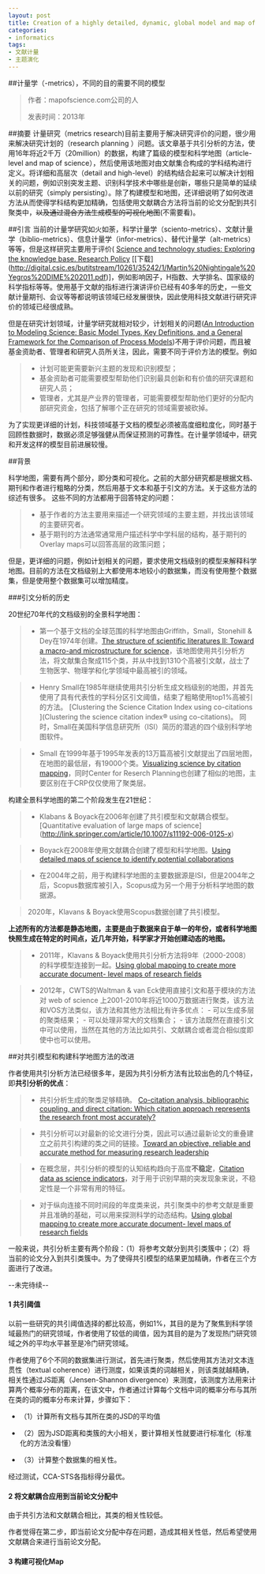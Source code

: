 ```yaml
---
layout: post
title: Creation of a highly detailed, dynamic, global model and map of science笔记(2013)精读
categories:
- informatics
tags:
- 文献计量
- 主题演化
---
```


##计量学（-metrics），不同的目的需要不同的模型
> 作者：mapofscience.com公司的人
> 
> 发表时间：2013年

##摘要
计量研究（metrics research)目前主要用于解决研究评价的问题，很少用来解决研究计划的（research planning ）问题。该文章基于共引分析的方法，使用16年将近2千万（20million）的数据，构建了篇级的模型和科学地图（article-level and map of science），然后使用该地图对由文献集合构成的学科结构进行定义。将详细和高层次（detail and high-level）的结构结合起来可以解决计划相关的问题，例如识别突发主题、识别科学技术中哪些是创新，哪些只是简单的延续以前的研究（simply persisting）。除了构建模型和地图，还详细说明了如何改进方法从而使得学科结构更加精确，包括使用文献耦合方法将当前的论文分配到共引聚类中，<del>以及通过混合方法生成模型的可视化地图</del>(不需要看)。

##引言
当前的计量学研究如火如荼，科学计量学（sciento-metrics）、文献计量学（biblio-metrics）、信息计量学（infor-metrics）、替代计量学（alt-metrics）等等，但是这样研究主要用于评价(
[Science and technology studies: Exploring the knowledge base. Research Policy](http://www.sciencedirect.com/science/article/pii/S0048733312000716) [[下载] (http://digital.csic.es/butitstream/10261/35242/1/Martin%20Nightingale%20Yegros%20DIME%202011.pdf)]，例如影响因子，H指数、大学排名、国家级的科学指标等等。使用基于文献的指标进行演讲评价已经有40多年的历史，一些文献计量期刊、会议等等都说明该领域已经发展很快，因此使用科技文献进行研究评价的领域已经很成熟。

但是在研究计划领域，计量学研究就相对较少，计划相关的问题([An Introduction to Modeling Science: Basic Model Types, Key Definitions, and a General Framework for the Comparison of Process Models](http://link.springer.com/chapter/10.1007/978-3-642-23068-4_1))不用于评价问题，而且被基金资助者、管理者和研究人员所关注，因此，需要不同于评价方法的模型。例如
> - 计划可能更需要新兴主题的发现和识别模型；
> - 基金资助者可能需要模型帮助他们识别最具创新和有价值的研究课题和研究人员；
> - 管理者，尤其是产业界的管理者，可能需要模型帮助他们更好的分配内部研究资金，包括了解哪个正在研究的领域需要被砍掉。

为了实现更详细的计划，科技领域基于文档的模型必须被高度细粒度化，同时基于回顾性数据时，数据必须足够强健从而保证预测的可靠性。在计量学领域中，研究和开发这样的模型目前进展较慢。

 
##背景

科学地图，需要有两个部分，即分类和可视化。之前的大部分研究都是根据文档、期刊和作者进行粗略的分类，然后用基于文本和基于引文的方法。关于这些方法的综述有很多。
这些不同的方法都用于回答特定的问题：

> - 基于作者的方法主要用来描述一个研究领域的主要主题，并找出该领域的主要研究者。
> - 基于期刊的方法通常通常用户描述科学中学科层的结构，基于期刊的Overlay maps可以回答高层的政策问题；

但是，更详细的问题，例如计划相关的问题，要求使用文档级别的模型来解释科学地图。目前的方法在文档级别上大都使用本地较小的数据集，而没有使用整个数据集，但是使用整个数据集可以增加精度。

###引文分析的历史

20世纪70年代的文档级别的全景科学地图：
> - 第一个基于文档的全球范围的科学地图由Griffith，Small，Stonehill & Dey在1974年创建。[The structure of scientific literatures II: Toward a macro-and microstructure for science](http://sss.sagepub.com/content/4/4/339.full.pdf)，该地图使用共引分析方法，将文献集合聚成115个类，并从中找到1310个高被引文献，战士了生物医学、物理学和化学领域中最高被引的领域。

> - Henry Small在1985年继续使用共引分析生成文档级别的地图，并首先使用了具有代表性的学科分区引文阈值，结束了粗略使用top1%高被引的方法。 [Clustering the Science Citation Index using co-citations ](Clustering the science citation index® using co-citations)。 同时，Small在美国科学信息研究所（ISI）简历的潜逃的四个级别科学地图软件。

> - Small 在1999年基于1995年发表的13万篇高被引文献提出了四层地图，在地图的最低层，有19000个类。[Visualizing science by citation mapping](http://web.simmons.edu/~benoit/lis466/visdoc/ProQuest_43241275.pdf)，同时Center for Reserch Planning也创建了相似的地图，主要区别在于CRP仅仅使用了聚类层。

构建全景科学地图的第二个阶段发生在21世纪：
> - Klabans & Boyack在2006年创建了共引模型和文献耦合模型。[Quantitative evaluation of large maps of science] (http://link.springer.com/article/10.1007/s11192-006-0125-x)

> - Boyack在2008年使用文献耦合创建了模型和科学地图。[Using detailed maps of science to identify potential collaborations](http://www.akademiai.com/index/N2773232222R7012.pdf)

> - 在2004年之前，用于构建科学地图的主要数据源是ISI，但是2004年之后，Scopus数据库被引入，Scopus成为另一个用于分析科学地图的数据源。

> 2020年，Klavans & Boyack使用Scopus数据创建了共引模型。


**上述所有的方法都是静态地图，主要是由于数据来自于单一的年份，或者科学地图快照生成在特定的时间点，近几年开始，科学家才开始创建动态的地图。**

> - 2011年，Klavans & Boyack使用共引分析方法将9年（2000-2008）的科学模型连接到一起。[Using global mapping to create more accurate document- level maps of research fields](http://onlinelibrary.wiley.com/doi/10.1002/asi.21444/full)

> - 2012年，CWTS的Waltman & van Eck使用直接引文和基于模块的方法对 web of science 上2001-2010年将近1000万数据进行聚类，该方法和VOS方法类似，该方法和其他方法相比有许多优点：
	- 可以生成多层的聚类结果；
	- 可以处理非常大的文档集合；
	- 该方法既然在直接引文中可以使用，当然在其他的方法比如共引、文献耦合或者混合相似度即使中也可以使用。
   
##对共引模型和构建科学地图方法的改进

作者使用共引分析方法已经很多年，是因为共引分析方法有比较出色的几个特征，即**共引分析的优点**：

 > - 共引分析生成的聚类足够精确。 [Co-citation analysis, bibliographic coupling, and direct citation: Which citation approach represents the research front most accurately?](http://onlinelibrary.wiley.com/doi/10.1002/asi.21419/full)

 > - 共引分析可以对最新的论文进行分类，因此可以通过最新论文的重叠建立之前共引构建的类之间的链接。[Toward an objective, reliable and accurate method for measuring research leadership](http://link.springer.com/article/10.1007/s11192-010-0188-6)

 > - 在概念层，共引分析的模型的认知结构趋向于高度**不稳定**，[Citation data as science indicators]()，对于用于识别早期的突发现象来说，不稳定性是一个非常有用的特征。

 > - 对于纵向连接不同时间段的年度类来说，共引聚类中的参考文献是重要并且准确的基础，可以用来探测科学的动态结构。[Using global mapping to create more accurate document- level maps of research fields](http://onlinelibrary.wiley.com/doi/10.1002/asi.21444/abstract?deniedAccessCustomisedMessage=&userIsAuthenticated=false)



一般来说，共引分析主要有两个阶段：（1）将参考文献分到共引类簇中；（2）将当前的论文分入到共引类簇中。为了使得共引模型的结果更加精确，作者在三个方面进行了改进。

--未完待续--

 

#### **1 共引阈值**

  以前一些研究的共引阈值选择的都比较高，例如1%，其目的是为了聚焦到科学领域最热门的研究领域，作者使用了较低的阈值，因为其目的是为了发现热门研究领域之外的平均水平甚至是冷门研究领域。

  作者使用了6个不同的数据集进行测试，首先进行聚类，然后使用其方法对文本连贯性（textual coherence）进行测度，如果该类的词越相关，则该类就越精确，相关性通过JS距离（Jensen-Shannon divergence）来测度，该测度方法用来计算两个概率分布的距离，在该文中，作者通过计算每个文档中词的概率分布与其所在类的词的概率分布来计算，步骤如下：

 

 - （1）计算所有文档与其所在类的JSD的平均值

 - （2）因为JSD距离和类簇的大小相关，要计算相关性就要进行标准化（标准化的方法没看懂）

 - （3）计算整个数据集的相关性。

 

 经过测试，CCA-STS各指标得分最优。

 

#### 2 将文献耦合应用到当前论文分配中

 由于共引方法和文献耦合相比，其类的相关性较低。

 作者觉得在第二步，即当前论文分配中存在问题，造成其相关性低，然后希望使用文献耦合来进行当前论文分配。

 #### 3 构建可视化Map

